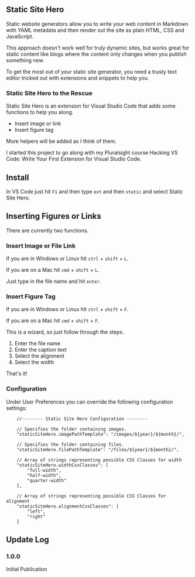 ## Static Site Hero

Static website generators allow you to write your web content in Markdown with YAML metadata and then render out the site as plain HTML, CSS and JavaScript.

This approach doesn't work well for truly dynamic sites, but works great for static content like blogs where the content only changes when you publish something new.

To get the most out of your static site generator, you need a trusty text editor tricked out with extensions and snippets to help you.

### Static Site Hero to the Rescue

Static Site Hero is an extension for Visual Studio Code that adds some functions to help you along.

* Insert image or link
* Insert figure tag

More helpers will be added as I think of them.

I started this project to go along with my Pluralsight course Hacking VS Code: Write Your First Extension for Visual Studio Code.

## Install

In VS Code just hit `F1` and then type `ext` and then `static` and select Static Site Hero.

## Inserting Figures or Links

There are currently two functions.

### Insert Image or File Link

If you are in Windows or Linux hit `ctrl` + `shift` + `L`.

If you are on a Mac hit `cmd` + `shift` + `L`.

Just type in the file name and hit `enter`.

### Insert Figure Tag

If you are in Windows or Linux hit `ctrl` + `shift` + `F`.

If you are on a Mac hit `cmd` + `shift` + `F`.

This is a wizard, so just follow through the steps.

1. Enter the file name
1. Enter the caption text
1. Select the alignment
1. Select the width

That's it!

### Configuration

Under User Preferences you can override the following configuration settings:

```
	//-------- Static Site Hero Configuration --------

	// Specifies the folder containing images.
	"staticSiteHero.imagePathTemplate": "/images/${year}/${month}/",

	// Specifies the folder containing files.
	"staticSiteHero.filePathTemplate": "/files/${year}/${month}/",

	// Array of strings representing possible CSS Classes for width
	"staticSiteHero.widthCssClasses": [
		"full-width",
		"half-width",
		"quarter-width"
	],

	// Array of strings representing possible CSS Classes for alignment
	"staticSiteHero.alignmentCssClasses": [
		"left",
		"right"
	]
```

## Update Log
### 1.0.0
Initial Publication